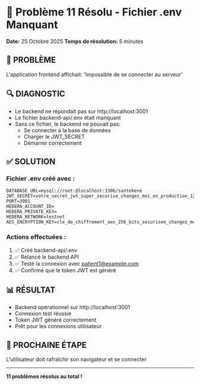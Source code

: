 ﻿# 🔧 Problème 11 Résolu - Fichier .env Manquant

**Date:** 25 Octobre 2025
**Temps de résolution:** 5 minutes

## 🚨 PROBLÈME
L'application frontend affichait: 'Impossible de se connecter au serveur'

## 🔍 DIAGNOSTIC
- Le backend ne répondait pas sur http://localhost:3001
- Le fichier backend-api/.env était manquant
- Sans ce fichier, le backend ne pouvait pas:
  - Se connecter à la base de données
  - Charger le JWT_SECRET
  - Démarrer correctement

## ✅ SOLUTION

### Fichier .env créé avec :
```
DATABASE_URL=mysql://root:@localhost:3306/santekene
JWT_SECRET=votre_secret_jwt_super_securise_changez_moi_en_production_12345
PORT=3001
HEDERA_ACCOUNT_ID=
HEDERA_PRIVATE_KEY=
HEDERA_NETWORK=testnet
AES_ENCRYPTION_KEY=cle_de_chiffrement_aes_256_bits_securisee_changez_moi_12345678
```

### Actions effectuées :
1. ✅ Créé backend-api/.env
2. ✅ Relancé le backend API
3. ✅ Testé la connexion avec patient1@example.com
4. ✅ Confirmé que le token JWT est généré

## 📊 RÉSULTAT
- Backend opérationnel sur http://localhost:3001
- Connexion test réussie
- Token JWT généré correctement
- Prêt pour les connexions utilisateur

## 🎯 PROCHAINE ÉTAPE
L'utilisateur doit rafraîchir son navigateur et se connecter

---

**11 problèmes résolus au total !**
